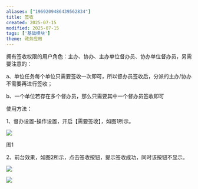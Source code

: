 ```yaml
---
aliases: ["1969209486439562834"]
title: 签收
created: 2025-07-15
modified: 2025-07-15
tags: ['基础模块']
theme: 政务应用
---
```


拥有签收权限的用户角色：主办、协办、主办单位督办员、协办单位督办员，另需要注意的：

a、单位任务每个单位只需要签收一次即可，所以督办员签收后，分派的主办/协办不需要再进行签收；

b、一个单位若存在多个督办员，那么只需要其中一个督办员签收即可

使用方法：

1、督办设置-操作设置，开启【需要签收】，如图1所示。

![](https://myhelpdoc.oss-cn-heyuan.aliyuncs.com/mdimages/f368e896a99c9c02c32b7fe0c87aeb4a.jpg)

图1

2、前台效果，如图2所示，点击签收按钮，提示签收成功，同时该按钮不显示。

![](https://myhelpdoc.oss-cn-heyuan.aliyuncs.com/mdimages/261414713bfa83e9a9e46b4b9dd1f5da.jpg)

![](https://myhelpdoc.oss-cn-heyuan.aliyuncs.com/mdimages/554dac9ca38d5851a5b10de8de6967df.jpg)

